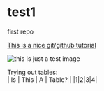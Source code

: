# test1
first repo

[This is a nice git/github tutorial](https://www.youtube.com/watch?v=U8GBXvdmHT4)

![this is just a test image](https://user-images.githubusercontent.com/91052796/134126669-ea8714eb-7187-4cee-9c1f-d2b8a3b607d9.png)

Trying out tables:  
| Is | This | A | Table? |
|1|2|3|4|
